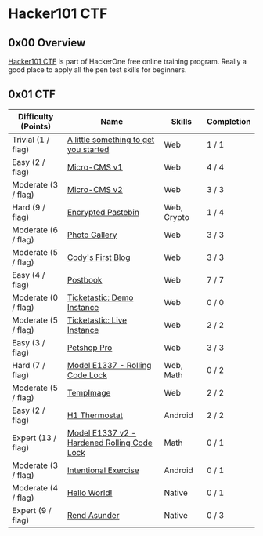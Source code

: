 # Hacker101 CTF

## 0x00 Overview

[Hacker101 CTF][1] is part of HackerOne free online training program. Really a good place to apply all the pen test skills for beginners.

## 0x01 CTF

| Difficulty (Points) |	Name                                              | Skills      | Completion |
| ------------------- | ------------------------------------------------- | ----------- | ---------- |
| Trivial (1 / flag)  | [A little something to get you started][2]        | Web         | 1 / 1      |
| Easy (2 / flag)     | [Micro-CMS v1][3]                                 | Web         | 4 / 4      |
| Moderate (3 / flag) | [Micro-CMS v2][5]                                 | Web         | 3 / 3      |
| Hard (9 / flag)     | [Encrypted Pastebin][12]                          | Web, Crypto | 1 / 4      |
| Moderate (6 / flag) | [Photo Gallery][10]                               | Web         | 3 / 3      |
| Moderate (5 / flag) | [Cody's First Blog][8]                            | Web         | 3 / 3      |
| Easy (4 / flag)     | [Postbook][6]                                     | Web         | 7 / 7      |
| Moderate (0 / flag) | [Ticketastic: Demo Instance][9]                   | Web         | 0 / 0      |
| Moderate (5 / flag) | [Ticketastic: Live Instance][9]                   | Web         | 2 / 2      |
| Easy (3 / flag)     | [Petshop Pro][7]                                  | Web         | 3 / 3      |
| Hard (7 / flag)     | [Model E1337 - Rolling Code Lock][13]             | Web, Math   | 0 / 2      |
| Moderate (5 / flag) | [TempImage][4]                                    | Web         | 2 / 2      |
| Easy (2 / flag)     | [H1 Thermostat][11]                               | Android     | 2 / 2      |
| Expert (13 / flag)  | [Model E1337 v2 - Hardened Rolling Code Lock][14] | Math        | 0 / 1      |
| Moderate (3 / flag) | [Intentional Exercise][15]                        | Android     | 0 / 1      |
| Moderate (4 / flag) | [Hello World!][16]                                | Native      | 0 / 1      |
| Expert (9 / flag)   | [Rend Asunder][17]                                | Native      | 0 / 3      |

[1]: https://ctf.hacker101.com/ctf
[2]: ./a_little_something_to_get_you_started
[3]: ./micro-cms_v1
[4]: ./tempimage
[5]: ./micro-cms_v2
[6]: ./postbook
[7]: ./petshop_pro
[8]: ./codys_first_blog
[9]: ./ticketastic_live_instance
[10]: ./photo_gallery
[11]: ./h1_thermostat
[12]: ./encrypted_pastebin
[13]: ./model_e1337-rolling_code_lock
[14]: ./model_e1337_v2-hardened_rolling_code_lock
[15]: ./intentional_exercise
[16]: ./hello_world
[17]: ./rend_asunder